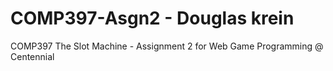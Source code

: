 # COMP397-Asgn2 - Douglas krein

COMP397 The Slot Machine - Assignment 2 for Web Game Programming @ Centennial
